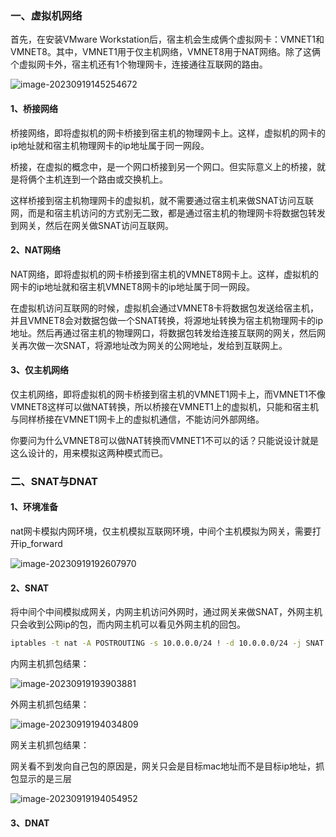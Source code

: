 ### 一、虚拟机网络

首先，在安装VMware Workstation后，宿主机会生成俩个虚拟网卡：VMNET1和VMNET8。其中，VMNET1用于仅主机网络，VMNET8用于NAT网络。除了这俩个虚拟网卡外，宿主机还有1个物理网卡，连接通往互联网的路由。

![image-20230919145254672](C:\Users\26926\AppData\Roaming\Typora\typora-user-images\image-20230919145254672.png)

#### 1、桥接网络

桥接网络，即将虚拟机的网卡桥接到宿主机的物理网卡上。这样，虚拟机的网卡的ip地址就和宿主机物理网卡的ip地址属于同一网段。

桥接，在虚拟的概念中，是一个网口桥接到另一个网口。但实际意义上的桥接，就是将俩个主机连到一个路由或交换机上。

这样桥接到宿主机物理网卡的虚拟机，就不需要通过宿主机来做SNAT访问互联网，而是和宿主机访问的方式别无二致，都是通过宿主机的物理网卡将数据包转发到网关，然后在网关做SNAT访问互联网。

#### 2、NAT网络

NAT网络，即将虚拟机的网卡桥接到宿主机的VMNET8网卡上。这样，虚拟机的网卡的ip地址就和宿主机VMNET8网卡的ip地址属于同一网段。

在虚拟机访问互联网的时候，虚拟机会通过VMNET8卡将数据包发送给宿主机，并且VMNET8会对数据包做一个SNAT转换，将源地址转换为宿主机物理网卡的ip地址。然后再通过宿主机的物理网口，将数据包转发给连接互联网的网关，然后网关再次做一次SNAT，将源地址改为网关的公网地址，发给到互联网上。

#### 3、仅主机网络

仅主机网络，即将虚拟机的网卡桥接到宿主机的VMNET1网卡上，而VMNET1不像VMNET8这样可以做NAT转换，所以桥接在VMNET1上的虚拟机，只能和宿主机与同样桥接在VMNET1网卡上的虚拟机通信，不能访问外部网络。

你要问为什么VMNET8可以做NAT转换而VMNET1不可以的话？只能说设计就是这么设计的，用来模拟这两种模式而已。

### 二、SNAT与DNAT

#### 1、环境准备

nat网卡模拟内网环境，仅主机模拟互联网环境，中间个主机模拟为网关，需要打开ip_forward

![image-20230919192607970](C:\Users\26926\AppData\Roaming\Typora\typora-user-images\image-20230919192607970.png)

#### 2、SNAT

将中间个中间模拟成网关，内网主机访问外网时，通过网关来做SNAT，外网主机只会收到公网ip的包，而内网主机可以看见外网主机的回包。

```bash
iptables -t nat -A POSTROUTING -s 10.0.0.0/24 ! -d 10.0.0.0/24 -j SNAT --to-source 192.168.10.8
```

内网主机抓包结果：

![image-20230919193903881](C:\Users\26926\AppData\Roaming\Typora\typora-user-images\image-20230919193903881.png)

外网主机抓包结果：

![image-20230919194034809](C:\Users\26926\AppData\Roaming\Typora\typora-user-images\image-20230919194034809.png)

网关主机抓包结果：

网关看不到发向自己包的原因是，网关只会是目标mac地址而不是目标ip地址，抓包显示的是三层

![image-20230919194054952](C:\Users\26926\AppData\Roaming\Typora\typora-user-images\image-20230919194054952.png)

#### 3、DNAT